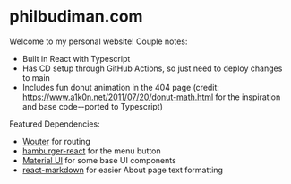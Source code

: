 # philbudiman.com

Welcome to my personal website! Couple notes:

- Built in React with Typescript
- Has CD setup through GitHub Actions, so just need to deploy changes to main
- Includes fun donut animation in the 404 page (credit: https://www.a1k0n.net/2011/07/20/donut-math.html for the inspiration and base code--ported to Typescript)

Featured Dependencies:
- [Wouter](https://github.com/molefrog/wouter) for routing
- [hamburger-react](https://github.com/cyntler/hamburger-react) for the menu button
- [Material UI](https://mui.com/material-ui/) for some base UI components
- [react-markdown](https://remarkjs.github.io/react-markdown/) for easier About page text formatting
